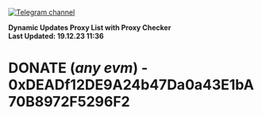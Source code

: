 [![Telegram channel](https://img.shields.io/endpoint?url=https://runkit.io/damiankrawczyk/telegram-badge/branches/master?url=https://t.me/n4z4v0d)](https://t.me/n4z4v0d) 

**Dynamic Updates Proxy List with Proxy Checker**  
**Last Updated: 19.12.23 11:36**

# DONATE (_any evm_) - 0xDEADf12DE9A24b47Da0a43E1bA70B8972F5296F2
